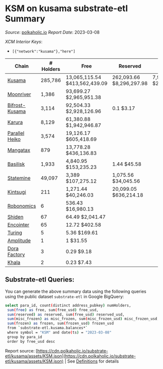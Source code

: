 # KSM on kusama substrate-etl Summary

_Source_: [polkaholic.io](https://polkaholic.io) *Report Date*: 2023-03-08


*XCM Interior Keys*:
* `[{"network":"kusama"},"here"]`


| Chain | # Holders | Free | Reserved | Misc Frozen | Frozen | Price | AssetID |
| ----- | --------- | ---- | -------- | ----------- | ------ | ----- | ------- |
| [Kusama](/kusama/0-kusama) | 285,786 | 13,065,115.54 $413,562,439.09 | 262,093.66 $8,296,297.98 | 7,951,532.48  $251,697,366.01 | 7,616,210.57 $241,083,104.76 | $31.65 | `{"Token":"KSM"}` |
| [Moonriver](/kusama/2023-moonriver) | 1,386 | 93,699.27 $2,965,951.38 |   |    |   | $31.65 | `{"Token":"42259045809535163221576417993425387648"}` |
| [Bifrost-Kusama](/kusama/2001-bifrost-ksm) | 3,114 | 92,504.33 $2,928,126.96 | 0.1 $3.17 |    |   | $31.65 | `{"Token":"KSM"}` |
| [Karura](/kusama/2000-karura) | 8,129 | 61,380.88 $1,942,946.87 |   |    |   | $31.65 | `{"Token":"KSM"}` |
| [Parallel Heiko](/kusama/2085-parallel-heiko) | 3,574 | 19,126.17 $605,418.69 |   |    |   | $31.65 | `{"Token":"100"}` |
| [Mangatax](/kusama/2110-mangatax) | 879 | 13,778.28 $436,136.83 |   |    |   | $31.65 | `{"Token":"4"}` |
| [Basilisk](/kusama/2090-basilisk) | 1,933 | 4,840.95 $153,235.23 | 1.44 $45.58 |    |   | $31.65 | `{"Token":"1"}` |
| [Statemine](/kusama/1000-statemine) | 49,097 | 3,389 $107,275.12 | 1,075.56 $34,045.56 |    |   | $31.65 | `{"Token":"KSM"}` |
| [Kintsugi](/kusama/2092-kintsugi) | 211 | 1,271.44 $40,246.03 | 20,099.05 $636,214.18 |    |   | $31.65 | `{"Token":"KSM"}` |
| [Robonomics](/kusama/2048-robonomics) | 6 | 536.43 $16,980.13 |   |    |   | $31.65 | `{"Token":"4294967295"}` |
| [Shiden](/kusama/2007-shiden) | 67 | 64.49 $2,041.47 |   |    |   | $31.65 | `{"Token":"340282366920938463463374607431768211455"}` |
| [Encointer](/kusama/1001-encointer) | 65 | 12.72 $402.58 |   |    |   | $31.65 | `{"Token":"KSM"}` |
| [Turing](/kusama/2114-turing) | 5 | 5.36 $169.61 |   |    |   | $31.65 | `{"Token":"1"}` |
| [Amplitude](/kusama/2124-amplitude) | 1 | 1 $31.55 |   |    |   | $31.65 | `{"XCM":"KSM"}` |
| [Dora Factory](/kusama/2115-dorafactory) | 3 | 0.29 $9.18 |   |    |   | $31.65 | `{"Token":"KSM"}` |
| [Khala](/kusama/2004-khala) | 2 | 0.23 $7.43 |   |    |   | $31.65 | `{"Token":"0"}` |

## Substrate-etl Queries:
You can generate the above summary data using the following queries using the public dataset `substrate-etl` in Google BigQuery:
```bash
select para_id, count(distinct address_pubkey) numHolders, 
 sum(free) as free, sum(free_usd) free_usd,
 sum(reserved) as reserved, sum(free_usd) reserved_usd,
 sum(misc_frozen) as misc_frozen, sum(misc_frozen_usd) misc_frozen_usd,
 sum(frozen) as frozen, sum(frozen_usd) frozen_usd
 from `substrate-etl.kusama.balances*` 
 where symbol = "KSM" and date(ts) = "2023-03-08"
 group by para_id
 order by free_usd desc
```


Report source: [https://cdn.polkaholic.io/substrate-etl/kusama/assets/KSM.json](https://cdn.polkaholic.io/substrate-etl/kusama/assets/KSM.json) | See [Definitions](/DEFINITIONS.md) for details
